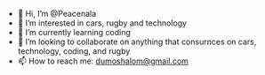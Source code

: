- 👋 Hi, I’m @Peacenala
- 👀 I’m interested in cars, rugby and technology
- 🌱 I’m currently learning coding 
- 💞️ I’m looking to collaborate on anything that consurnces on cars, technology, coding, and rugby
- 📫 How to reach me: dumoshalom@gmail.com

<!---
Peacenala/Peacenala is a ✨ special ✨ repository because its `README.md` (this file) appears on your GitHub profile.
You can click the Preview link to take a look at your changes.
--->

